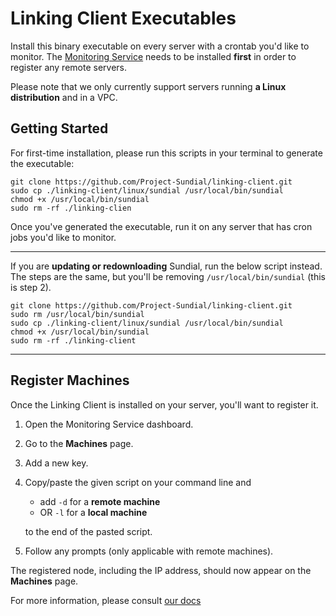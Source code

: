 # Linking Client Executables
Install this binary executable on every server with a crontab you'd like to monitor. The [Monitoring Service](https://github.com/Project-Sundial/monitoring-service) needs to be installed **first** in order to register any remote servers.

Please note that we only currently support servers running **a Linux distribution** and in a VPC.


## Getting Started
For first-time installation, please run this scripts in your terminal to generate the executable:

```
git clone https://github.com/Project-Sundial/linking-client.git
sudo cp ./linking-client/linux/sundial /usr/local/bin/sundial
chmod +x /usr/local/bin/sundial
sudo rm -rf ./linking-clien
```

Once you've generated the executable, run it on any server that has cron jobs you'd like to monitor.

****

If you are **updating or redownloading** Sundial, run the below script instead.
The steps are the same, but you'll be removing `/usr/local/bin/sundial` (this is step 2).

```
git clone https://github.com/Project-Sundial/linking-client.git
sudo rm /usr/local/bin/sundial
sudo cp ./linking-client/linux/sundial /usr/local/bin/sundial
chmod +x /usr/local/bin/sundial
sudo rm -rf ./linking-client
```

****

## Register Machines
Once the Linking Client is installed on your server, you'll want to register it.

1. Open the Monitoring Service dashboard.
2. Go to the **Machines** page.
3. Add a new key.
4. Copy/paste the given script on your command line and
   - add `-d` for a **remote machine**
   - OR `-l` for a **local machine**

   to the end of the pasted script.
6. Follow any prompts (only applicable with remote machines).

The registered node, including the IP address, should now appear on the **Machines** page.

For more information, please consult [our docs](https://sundial-docs.notion.site/Documentation-30c6f3cb1290473687ef55f8e4142e2e?pvs=4)
